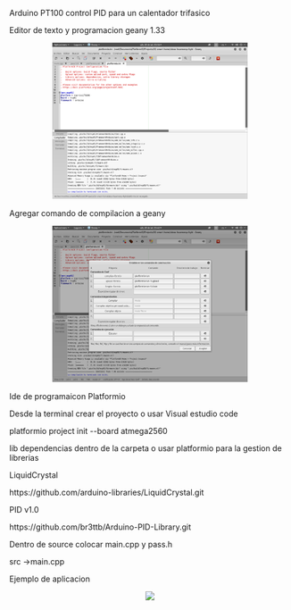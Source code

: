 <p>Arduino PT100 control PID para un calentador trifasico

<p>Editor de texto y programacion geany 1.33

<p align="center">
  <img src="https://github.com/pablinn/alexa-fauxmoesp-light/blob/master/img/geany.png" width="350" title="hover text">  
</p>

<p>Agregar comando de compilacion a geany 
<p align="center">
  <img src="https://github.com/pablinn/alexa-fauxmoesp-light/blob/master/img/geany-pio.png" width="350" title="hover text">  
</p>

<p>Ide de programaicon Platformio


<p>Desde la terminal crear el proyecto o usar Visual estudio code
<p>platformio project init --board atmega2560


<p>lib dependencias dentro de la carpeta o usar platformio para la gestion de librerias

<p>LiquidCrystal
<p>https://github.com/arduino-libraries/LiquidCrystal.git

<p>PID v1.0
<p>https://github.com/br3ttb/Arduino-PID-Library.git

<p>Dentro de source colocar main.cpp y pass.h
<p>src ->main.cpp

<p>Ejemplo de aplicacion</p>
<center>

[![](http://img.youtube.com/vi/4Yuoc2Z_ttQ/0.jpg)](http://www.youtube.com/watch?v=4Yuoc2Z_ttQ "PT100 PID con arduino")
